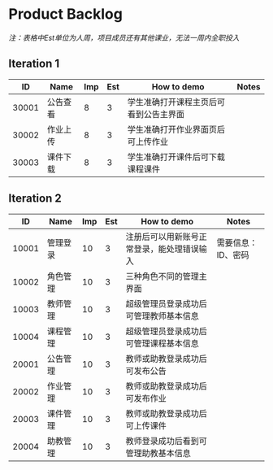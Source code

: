 # Product Backlog
*注：表格中Est单位为人周，项目成员还有其他课业，无法一周内全职投入*

## Iteration 1
| ID | Name | Imp | Est | How to demo | Notes |
| -- | ---- | --- | --- | ----------- | ----- |
| 30001 | 公告查看 | 8 | 3 | 学生准确打开课程主页后可看到公告主界面 |
| 30002 | 作业上传 | 8 | 3 | 学生准确打开作业界面页后可上传作业 |
| 30003 | 课件下载 | 8 | 3 | 学生准确打开课件后可下载课程课件 |




## Iteration 2
| ID | Name | Imp | Est | How to demo | Notes |
| -- | ---- | --- | --- | ----------- | ----- |
| 10001 | 管理登录 | 10 | 3 | 注册后可以用新账号正常登录，能处理错误输入 | 需要信息：ID、密码 |
| 10002 | 角色管理 | 10 | 3 | 三种角色不同的管理主界面 |  |
| 10003 | 教师管理 | 10 | 3 | 超级管理员登录成功后可管理教师基本信息 |  |
| 10004 | 课程管理 | 10 | 3 | 超级管理员登录成功后可管理课程基本信息 |  
| 20001 | 公告管理 | 10 | 3 | 教师或助教登录成功后可发布公告 |  |
| 20002 | 作业管理 | 10 | 3 | 教师或助教登录成功后可发布作业 |  |
| 20003 | 课件管理 | 10 | 3 | 教师或助教登录成功后可上传课件 |  |
| 20004 | 助教管理 | 10 | 3 | 教师登录成功后看到可管理助教基本信息 |  |
